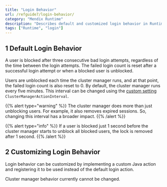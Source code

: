 ```yaml
---
title: "Login Behavior"
url: /refguide7/login-behavior/
category: "Mendix Runtime"
description: "Describes default and customized login behavior in Runtime."
tags: ["Runtime", "login"]
---
```


## 1 Default Login Behavior

A user is blocked after three consecutive bad login attempts, regardless of the time between the login attempts. The failed login count is reset after a successful login attempt or when a blocked user is unblocked.

Users are unblocked each time the cluster manager runs, and at that point, the failed login count is also reset to 0. By default, the cluster manager runs every five minutes. This interval can be changed using the [custom setting](/refguide7/custom-settings/) `ClusterManagerActionInterval`.

{{% alert type="warning" %}}
The cluster manager does more than just unblocking users. For example, it also removes expired sessions. So, changing this interval has a broader impact.
{{% /alert %}}

{{% alert type="info" %}}
If a user is blocked just 1 second before the cluster manager starts to unblock all blocked users, the lock is removed after 1 second.
{{% /alert %}}

## 2 Customizing Login Behavior

Login behavior can be customized by implementing a custom Java action and registering it to be used instead of the default login action.

Cluster manager behavior currently cannot be changed.
